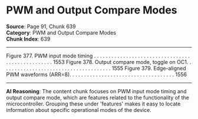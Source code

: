 # PWM and Output Compare Modes

**Source**: Page 91, Chunk 639  
**Category**: PWM and Output Compare Modes  
**Chunk Index**: 639

---

Figure 377. PWM input mode timing . . . . . . . . . . . . . . . . . . . . . . . . . . . . . . . . . . . . . . . . . . . . . . . . . 1553
Figure 378. Output compare mode, toggle on OC1. . . . . . . . . . . . . . . . . . . . . . . . . . . . . . . . . . . . . . 1555
Figure 379. Edge-aligned PWM waveforms (ARR=8). . . . . . . . . . . . . . . . . . . . . . . . . . . . . . . . . . . . 1556

---

**AI Reasoning**: The content chunk focuses on PWM input mode timing and output compare mode, which are features related to the functionality of the microcontroller. Grouping these under 'features' makes it easy to locate information about specific operational modes of the device.
